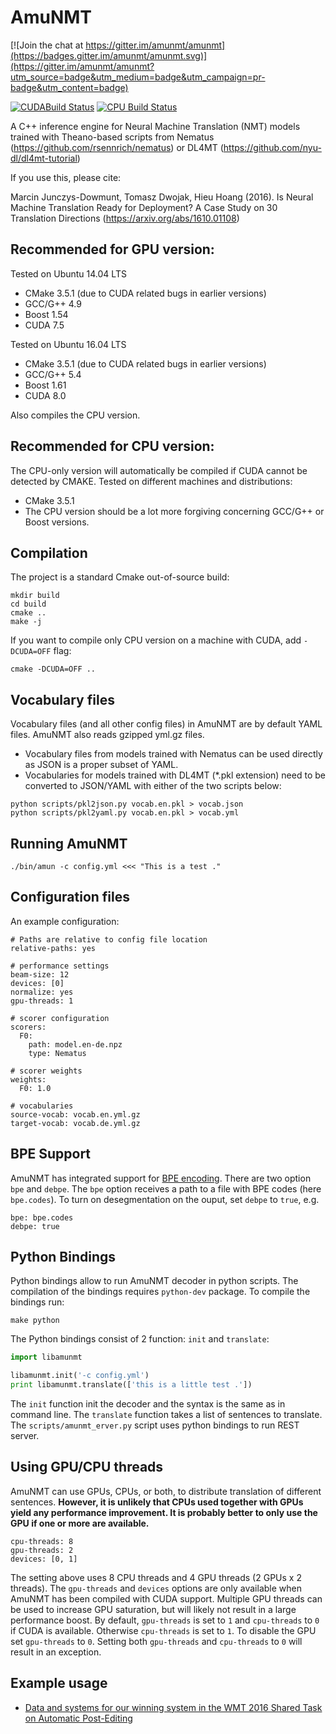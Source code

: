 
# AmuNMT
[![Join the chat at https://gitter.im/amunmt/amunmt](https://badges.gitter.im/amunmt/amunmt.svg)](https://gitter.im/amunmt/amunmt?utm_source=badge&utm_medium=badge&utm_campaign=pr-badge&utm_content=badge)

[![CUDABuild Status](http://vali.inf.ed.ac.uk/jenkins/buildStatus/icon?job=amunmt_compilation_cuda)](http://vali.inf.ed.ac.uk/jenkins/job/amunmt_compilation_cuda/)
[![CPU Build Status](http://vali.inf.ed.ac.uk/jenkins/buildStatus/icon?job=amunmt_compilation_cpu)](http://vali.inf.ed.ac.uk/jenkins/job/amunmt_compilation_cpu/)


A C++ inference engine for Neural Machine Translation (NMT) models trained with Theano-based scripts from
Nematus (https://github.com/rsennrich/nematus) or DL4MT (https://github.com/nyu-dl/dl4mt-tutorial)

If you use this, please cite:

Marcin Junczys-Dowmunt, Tomasz Dwojak, Hieu Hoang (2016). Is Neural Machine Translation Ready for Deployment? A Case Study on 30 Translation Directions (https://arxiv.org/abs/1610.01108)

## Recommended for GPU version:
Tested on Ubuntu 14.04 LTS
 * CMake 3.5.1 (due to CUDA related bugs in earlier versions)
 * GCC/G++ 4.9
 * Boost 1.54
 * CUDA 7.5

Tested on Ubuntu 16.04 LTS
 * CMake 3.5.1 (due to CUDA related bugs in earlier versions)
 * GCC/G++ 5.4
 * Boost 1.61
 * CUDA 8.0

Also compiles the CPU version.

## Recommended for CPU version:
The CPU-only version will automatically be compiled if CUDA cannot be detected by CMAKE. Tested on different machines and distributions:
 * CMake 3.5.1
 * The CPU version should be a lot more forgiving concerning GCC/G++ or Boost versions.

## Compilation
The project is a standard Cmake out-of-source build:

    mkdir build
    cd build
    cmake ..
    make -j

If you want to compile only CPU version on a machine with CUDA, add `-DCUDA=OFF`  flag:

    cmake -DCUDA=OFF ..

## Vocabulary files
Vocabulary files (and all other config files) in AmuNMT are by default YAML files. AmuNMT also reads gzipped yml.gz files.

* Vocabulary files from models trained with Nematus can be used directly as JSON is a proper subset of YAML.
* Vocabularies for models trained with DL4MT (\*.pkl extension) need to be converted to JSON/YAML with either of the two scripts below:
```
python scripts/pkl2json.py vocab.en.pkl > vocab.json
python scripts/pkl2yaml.py vocab.en.pkl > vocab.yml
```


## Running AmuNMT

    ./bin/amun -c config.yml <<< "This is a test ."

## Configuration files

An example configuration:

    # Paths are relative to config file location
    relative-paths: yes

    # performance settings
    beam-size: 12
    devices: [0]
    normalize: yes
    gpu-threads: 1

    # scorer configuration
    scorers:
      F0:
        path: model.en-de.npz
        type: Nematus

    # scorer weights
    weights:
      F0: 1.0

    # vocabularies
    source-vocab: vocab.en.yml.gz
    target-vocab: vocab.de.yml.gz

## BPE Support

AmuNMT has integrated support for [BPE encoding](https://github.com/rsennrich/subword-nmt). There are two option `bpe` and `debpe`. The `bpe` option receives a path to a file with BPE codes (here `bpe.codes`). To turn on desegmentation on the ouput, set `debpe` to `true`, e.g.

    bpe: bpe.codes
    debpe: true

## Python Bindings

Python bindings allow to run AmuNMT decoder in python scripts. The compilation of the bindings requires `python-dev` package. To compile the bindings run:
```
make python
```

The Python bindings consist of 2 function: `init` and `translate`:

```python
import libamunmt

libamunmt.init('-c config.yml')
print libamunmt.translate(['this is a little test .'])
```

The `init` function init the decoder and the syntax is the same as in command line. The `translate`
function takes a list of sentences to translate. The `scripts/amunmt_erver.py` script uses python
bindings to run REST server.


## Using GPU/CPU threads
AmuNMT can use GPUs, CPUs, or both, to distribute translation of different sentences. **However, it is unlikely that CPUs used together with GPUs yield any performance improvement. It is probably better to only use the GPU if one or more are available.**

    cpu-threads: 8
    gpu-threads: 2
    devices: [0, 1]

The setting above uses 8 CPU threads and 4 GPU threads (2 GPUs x 2 threads). The `gpu-threads` and `devices` options are only available when AmuNMT has been compiled with CUDA support. Multiple GPU threads can be used to increase GPU saturation, but will likely not result in a large performance boost. By default, `gpu-threads` is set to `1` and `cpu-threads` to `0`  if CUDA is available. Otherwise `cpu-threads` is set to `1`. To disable the GPU set `gpu-threads` to `0`. Setting both `gpu-threads` and `cpu-threads` to `0` will result in an exception. 

## Example usage

  * [Data and systems for our winning system in the WMT 2016 Shared Task on Automatic Post-Editing](https://github.com/emjotde/amunmt/wiki/AmuNMT-for-Automatic-Post-Editing)
